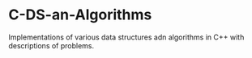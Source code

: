 # C-DS-an-Algorithms
Implementations of various data structures adn algorithms in C++ with descriptions of problems.
